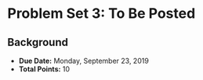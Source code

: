 # Problem Set 3: To Be Posted

## Background
+ **Due Date:** Monday, September 23, 2019
+ **Total Points:** 10

